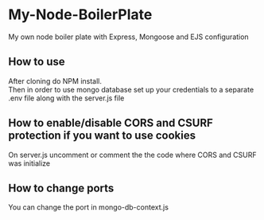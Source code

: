 # My-Node-BoilerPlate
My own node boiler plate with Express, Mongoose and EJS configuration

## How to use
After cloning do NPM install. <br>
Then in order to use mongo database set up your credentials to a separate .env file along with the server.js file

## How to enable/disable CORS and CSURF protection if you want to use cookies
On server.js uncomment or comment the the code where CORS and CSURF was initialize

## How to change ports
You can change the port in mongo-db-context.js
